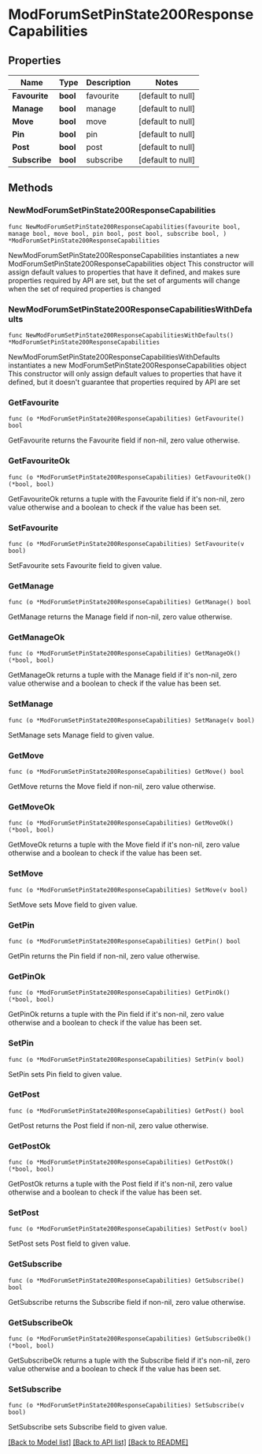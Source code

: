 # ModForumSetPinState200ResponseCapabilities

## Properties

Name | Type | Description | Notes
------------ | ------------- | ------------- | -------------
**Favourite** | **bool** | favourite | [default to null]
**Manage** | **bool** | manage | [default to null]
**Move** | **bool** | move | [default to null]
**Pin** | **bool** | pin | [default to null]
**Post** | **bool** | post | [default to null]
**Subscribe** | **bool** | subscribe | [default to null]

## Methods

### NewModForumSetPinState200ResponseCapabilities

`func NewModForumSetPinState200ResponseCapabilities(favourite bool, manage bool, move bool, pin bool, post bool, subscribe bool, ) *ModForumSetPinState200ResponseCapabilities`

NewModForumSetPinState200ResponseCapabilities instantiates a new ModForumSetPinState200ResponseCapabilities object
This constructor will assign default values to properties that have it defined,
and makes sure properties required by API are set, but the set of arguments
will change when the set of required properties is changed

### NewModForumSetPinState200ResponseCapabilitiesWithDefaults

`func NewModForumSetPinState200ResponseCapabilitiesWithDefaults() *ModForumSetPinState200ResponseCapabilities`

NewModForumSetPinState200ResponseCapabilitiesWithDefaults instantiates a new ModForumSetPinState200ResponseCapabilities object
This constructor will only assign default values to properties that have it defined,
but it doesn't guarantee that properties required by API are set

### GetFavourite

`func (o *ModForumSetPinState200ResponseCapabilities) GetFavourite() bool`

GetFavourite returns the Favourite field if non-nil, zero value otherwise.

### GetFavouriteOk

`func (o *ModForumSetPinState200ResponseCapabilities) GetFavouriteOk() (*bool, bool)`

GetFavouriteOk returns a tuple with the Favourite field if it's non-nil, zero value otherwise
and a boolean to check if the value has been set.

### SetFavourite

`func (o *ModForumSetPinState200ResponseCapabilities) SetFavourite(v bool)`

SetFavourite sets Favourite field to given value.


### GetManage

`func (o *ModForumSetPinState200ResponseCapabilities) GetManage() bool`

GetManage returns the Manage field if non-nil, zero value otherwise.

### GetManageOk

`func (o *ModForumSetPinState200ResponseCapabilities) GetManageOk() (*bool, bool)`

GetManageOk returns a tuple with the Manage field if it's non-nil, zero value otherwise
and a boolean to check if the value has been set.

### SetManage

`func (o *ModForumSetPinState200ResponseCapabilities) SetManage(v bool)`

SetManage sets Manage field to given value.


### GetMove

`func (o *ModForumSetPinState200ResponseCapabilities) GetMove() bool`

GetMove returns the Move field if non-nil, zero value otherwise.

### GetMoveOk

`func (o *ModForumSetPinState200ResponseCapabilities) GetMoveOk() (*bool, bool)`

GetMoveOk returns a tuple with the Move field if it's non-nil, zero value otherwise
and a boolean to check if the value has been set.

### SetMove

`func (o *ModForumSetPinState200ResponseCapabilities) SetMove(v bool)`

SetMove sets Move field to given value.


### GetPin

`func (o *ModForumSetPinState200ResponseCapabilities) GetPin() bool`

GetPin returns the Pin field if non-nil, zero value otherwise.

### GetPinOk

`func (o *ModForumSetPinState200ResponseCapabilities) GetPinOk() (*bool, bool)`

GetPinOk returns a tuple with the Pin field if it's non-nil, zero value otherwise
and a boolean to check if the value has been set.

### SetPin

`func (o *ModForumSetPinState200ResponseCapabilities) SetPin(v bool)`

SetPin sets Pin field to given value.


### GetPost

`func (o *ModForumSetPinState200ResponseCapabilities) GetPost() bool`

GetPost returns the Post field if non-nil, zero value otherwise.

### GetPostOk

`func (o *ModForumSetPinState200ResponseCapabilities) GetPostOk() (*bool, bool)`

GetPostOk returns a tuple with the Post field if it's non-nil, zero value otherwise
and a boolean to check if the value has been set.

### SetPost

`func (o *ModForumSetPinState200ResponseCapabilities) SetPost(v bool)`

SetPost sets Post field to given value.


### GetSubscribe

`func (o *ModForumSetPinState200ResponseCapabilities) GetSubscribe() bool`

GetSubscribe returns the Subscribe field if non-nil, zero value otherwise.

### GetSubscribeOk

`func (o *ModForumSetPinState200ResponseCapabilities) GetSubscribeOk() (*bool, bool)`

GetSubscribeOk returns a tuple with the Subscribe field if it's non-nil, zero value otherwise
and a boolean to check if the value has been set.

### SetSubscribe

`func (o *ModForumSetPinState200ResponseCapabilities) SetSubscribe(v bool)`

SetSubscribe sets Subscribe field to given value.



[[Back to Model list]](../README.md#documentation-for-models) [[Back to API list]](../README.md#documentation-for-api-endpoints) [[Back to README]](../README.md)


